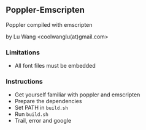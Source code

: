 ## Poppler-Emscripten

Poppler compiled with emscripten

by Lu Wang <coolwanglu(at)gmail.com>


### Limitations
- All font files must be embedded

### Instructions
- Get yourself familiar with poppler and emscripten
- Prepare the dependencies
- Set PATH in `build.sh`
- Run `build.sh`
- Trail, error and google



